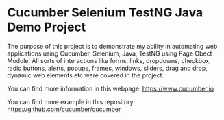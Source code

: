 # Cucumber Selenium TestNG Java Demo Project

The purpose of this project is to demonstrate my ability in automating web applications using Cucumber, Selenium, Java, TestNG using Page Obect Module. 
All sorts of interactions like forms, links, dropdowns, checkbox, radio buttons, alerts, popups, frames, windows, sliders, drag and drop, dynamic web elements etc were covered in the project. 

You can find more information in this webpage: https://www.cucumber.io

You can find more example in this repository: https://github.com/cucumber/cucumber
